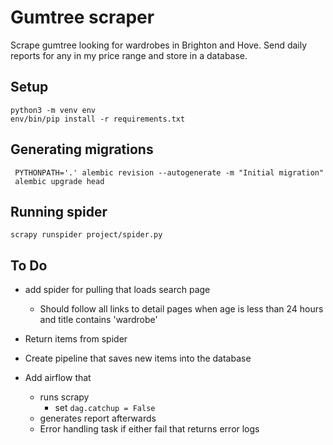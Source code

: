 # Gumtree scraper

Scrape gumtree looking for wardrobes in Brighton and Hove. Send daily reports for any in my price range and store in a database. 

## Setup 

    python3 -m venv env
    env/bin/pip install -r requirements.txt

## Generating migrations

     PYTHONPATH='.' alembic revision --autogenerate -m "Initial migration"
     alembic upgrade head

## Running spider

    scrapy runspider project/spider.py

## To Do

- add spider for pulling that loads search page
    + Should follow all links to detail pages when age is less than 24 hours and title contains 'wardrobe'

- Return items from spider
- Create pipeline that saves new items into the database

- Add airflow that
    + runs scrapy
        * set `dag.catchup = False`
    + generates report afterwards
    + Error handling task if either fail that returns error logs